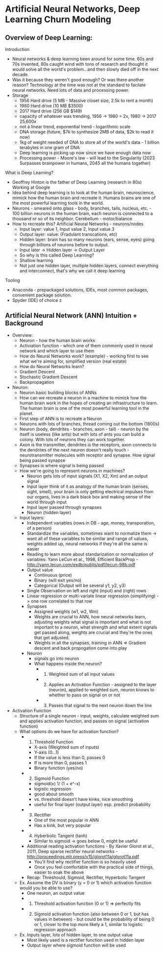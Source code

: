 # Artificial Neural Networks, Deep Learning Churn Modeling

## Overview of Deep Learning: 
Introduction
- Neural networks & deep learning been around for some time. 60s and 70s invented, 80s caught wind with tons of research and thought it would solve all the world's problem...and then slowly died off in the next decade.
- Was it because they weren't good enough? Or was there another reason? Technology at the time was not at the standard to facilate neural networks. Need lots of data and processing power.
- Storage 
  - 1956 Hard drive (5 MB - Massive closet size, 2.5k to rent a month)
  - 1980 Hard drive (10 MB $3500) 
  - 2017 Hard drive (256 GB $149)
  - capacity of whatever was trending, 1956 -> 1980 = 2x, 1980 -> 2017 25,600x 
  - not a linear trend, exponential trend - logarithmic scale
  - DNA storage (future, $7k to synthesize 2MB of data, $2k to read it now)
  - 1kg of weight needed of DNA to store all of the world's data - 1 billion terabytes in one gram of DNA
  - Deep learning is picking up now since we have enough data now
  - Processing power - Moore's law - will lead to the Singularity (2023 Surpasses brainpower in humans, 2045 all the humans together)

What is Deep Learning?
- Geoffrey Hinton is the father of Deep Learning (research in 80s) Working at Google
- Idea behind deep learning is to look at the human brain, neuroscience, mimick how the human brain and recreate it. Humans brains are one of the most powerful learning tools in the world.
- Neurons - smeared onto glass - body, branches, tails, nucleus, etc. - 100 billion neurons in the human brain, each neuron is connected to a thousand or so of its neighbor. Cerebellum - motor/balance
- How to recreate this? Artificial Neural Networks - neurons/nodes
  - Input layer: value 1, Input value 2, Input value 3 
  - Output layer: value: (Fradulant transcations, etc)
  - Hidden layer: brain has so many neurons (ears, sense, eyes) going through billions of neurons before to output. 
  - Input later -> Hidden layer -> Output Layer
  - So why is this called Deep Learning? 
  - Shallow learning
  - Not just one hidden layer, multiple hidden layers, connect everything and interconnect, that's why we call it deep learning


Tooling
- Anaconda - prepackaged solutions, IDEs, most common packages, convenient package solution.
- Spyder (IDE) of choice z

## Artificial Neural Network (ANN) Intuition + Background
- Overview:
  - Neuron - how the human brain works
  - Activiation function - which one of them commonly used in neural network and which layer to use them
  - How do Neural Networks work? (example) - working first to see what we're aiming for, simplified version (real estate)
  - How do Neural Networks learn?
  - Gradient Descent
  - Stochastic Gradient Descent 
  - Backpropagation
- Neuron:
  - Neuron basic building blocks of ANNs
  - How can we recreate a neuron in a machine to mimick how the human brain work in the hopes of creating an infrastructure to learn. The human brain is one of the most powerful learning tool in the planet. 
  - First step of ANN is to recreate a Neuron
  - Neurons with lots of branches, thread coming out the bottom (1800s)
  - Neuron (body, dendrites - branches, axon - tail) - neuron by the itself is useless (like ants) but with lots of ants you can build a colony. With lots of neurons they can work together.
  - Axon is the transmitter, dendrites is the receptors, axon connects to the dendrites of the next neuron doesn't really touch - neurotransmitter molecules with receptor and synapse. How signal being passed synapse
  - Synapses is where signal is being passed
  - How we're going to represent neurons in machines? 
    - Neuron gets lots of input signals (X1, X2, Xm) and an output signal
    - Input layer think of it as analogy of the human brain (senses, sight, smell), your brain is only getting electrical impulses from our organs, lives in a dark black box and making sense of the world through input
    - Input layer passed through synapses
    - Neuron (hidden layer)
  - Input layers:
    - Independent variables (rows in DB - age, money, transporation, of a person)
    - Standardize the variables, sometimes want to normalize them -> want all of these variables to be similar and range of values, weights added up, neural networks if they're all the same is easier
    - Reading to learn more about standarization or normalization of variables: Yann LeCun et al., 1998, Efficient BackProp - http://yann.lecun.com/exdb/publis/pdf/lecun-98b.pdf 
    - Output value
      - Continuous (price)
      - Binary (will exit yes/no)
      - Categorical (Output will be several y1, y2, y3)
    - Single Observation on left and right (input) and (right) rows
    - Linear regression or multi-variate linear regression (simplifying) -> one row correlated to that row
    - Synapses 
      - Assigned weights (w1, w2, Wm) 
      - Weights are crucial to ANN, how neural networks learn, adjusting weights what signal is important and what is not important to a neuron, what strength and what extent signals get passed along, weights are crucial and they're the ones that get adjusted. 
      - Weights in all the synapses, training in ANN => Gradient descent and back propogation come into play
    - Neuron
      - signals go into neuron
      - What happens inside the neuron?
        - 1) Weighted sum of all input values
        - 2) Applies an Activation Function - assigned to the layer (neuron), applied to weighted sum, neuron knows to whether to pass on signal on or not
        - 3) Passes that signal to the next neuron down the line
- Activation Function
  - Structure of a single neuron - input, weights, calculate weighted sum and applies activation function, and passes on signal (activation function)
  - What options do we have for activation function?
    - 1) Threshold Function
      - X-axis (Weighted sum of inputs)
      - Y-axis (0...1) 
      - If the value is less than 0, passes 0
      - If is more than 0, passes 1
      - Binary function (yes/no) 
    - 2) Sigmoid Function
      - sigmoid(x) 1/ (1 + e^-x)
      - logistic regression
      - good about smooth
      - vs. threshold doesn't have kinks, nice smoothing
      - useful for final layer (output layer) esp. predict probability
    - 3) Rectifier 
      - One of the most popular in ANN
      - Has a kink, but very popular
    - 4) Hyberbolic Tangent (tanh)
      - Similar to sigmoid -> goes below 0, might be useful
    - Additional reading activation functions - By Xavier Glorot et al., 2011, Deep sparse rectifier neural networks - http://proceedings.mlr.press/v15/glorot11a/glorot11a.pdf
      - You'll find why rectifier function is so heavily used 
      - Once you feel comfortable with the practical side of things, easier to soak the above
    - Recap: Threshould, Sigmoid, Rectifier, Hyperbolic Tangent
  - Ex. Assume the DV is binary (y = 0 or 1) which activation function would you be able to use? 
    - One neuron, an output value
    - 1. Threshold activation function (0 or 1) => perfectly fits
    - 2. Sigmoid activation function (also between 0 or 1, but has values in between) - but could be the probability of being 0 or 1, closer to the top more likely a 1, similar to logistic regression approach
  - Ex. Inputs layer, lots of hidden layer, to one output value
    - Most likely used is a rectifier function used in hidden layer
    - Output layer where sigmoid function will be used
